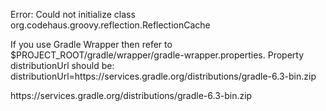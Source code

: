 Error:
Could not initialize class org.codehaus.groovy.reflection.ReflectionCache

If you use Gradle Wrapper then refer to $PROJECT_ROOT/gradle/wrapper/gradle-wrapper.properties. Property distributionUrl should be: distributionUrl=https\://services.gradle.org/distributions/gradle-6.3-bin.zip

https\://services.gradle.org/distributions/gradle-6.3-bin.zip